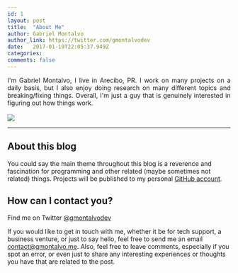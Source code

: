 ```yaml
---
id: 1
layout: post
title:  "About Me"
author: Gabriel Montalvo
author_link: https://twitter.com/gmontalvodev
date:   2017-01-19T22:05:37.949Z
categories:
comments: false
---
```


<div style="text-align: justify">
I'm Gabriel Montalvo, I live in Arecibo, PR. I work on many projects on a daily basis, but I also enjoy doing research on many different topics and breaking/fixing things. Overall, I'm just a guy that is genuinely interested in figuring out how things work.
</div>

<br>

<img src="{{ site.baseurl }}/assets/img/gmontalvo.jpg">

<hr>

## About this blog

You could say the main theme throughout this blog is a reverence and fascination for programming and other related (maybe sometimes not related) things. Projects will be published to my personal [GitHub account](https://github.com/gamontalvo).

## How can I contact you?

Find me on Twitter <a href="https://www.twitter.com/gmontalvodev">@gmontalvodev</a>

If you would like to get in touch with me, whether it be for tech support, a business venture, or just to say hello, feel free to send me an email <a href="mailto:contact@gmontalvo.me">contact@gmontalvo.me</a>. Also, feel free to leave comments, especially if you spot an error, or even just to share any interesting experiences or thoughts you have that are related to the post.
